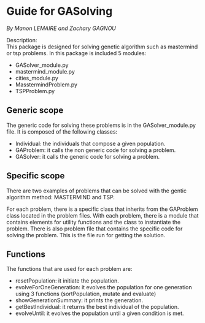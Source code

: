 # Guide for GASolving
*By Manon LEMAIRE and Zachary GAGNOU*  
  
Description:  
This package is designed for solving genetic algorithm such as mastermind or tsp problems. In this package is included 5 modules:  
- GASolver_module.py
- mastermind_module.py
- cities_module.py
- MasstermindProblem.py
- TSPProblem.py  
  
## Generic scope
The generic code for solving these problems is in the GASolver_module.py file. It is composed of the following classes:
- Individual: the individuals that compose a given population.
- GAProblem: it calls the non generic code for solving a problem.
- GASolver: it calls the generic code for solving a problem.

## Specific scope
There are two examples of problems that can be solved with the gentic algorithm method: MASTERMIND and TSP.   

For each problem, there is a specific class that inherits from the GAProblem class located in the problem files. With each problem, there is a module that contains elements for utility functions and the class to instantiate the problem. There is also problem file that contains the specific code for solving the problem. This is the file run for getting the solution.

## Functions
The functions that are used for each problem are:
- resetPopulation: it initiate the population.
- evolveForOneGeneration: it evolves the population for one generation using 3 functions (sortPopulation, mutate and evaluate)
- showGenerationSummary: it prints the generation.
- getBestIndividual: it returns the best individual of the population.
- evolveUntil: it evolves the population until a given condition is met.
